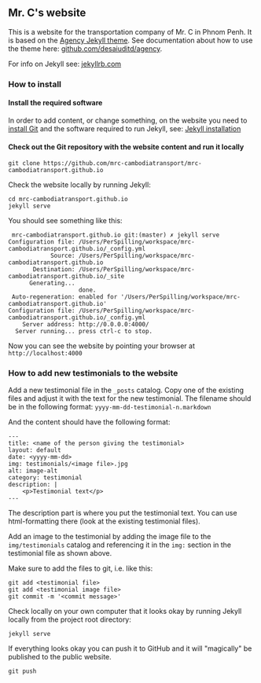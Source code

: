 ## Mr. C's website

This is a website for the transportation company of Mr. C in Phnom Penh. It is based on the
[Agency Jekyll theme](https://y7kim.github.io/agency-jekyll-theme). See documentation about how to use
the theme here: [github.com/desaiuditd/agency](https://github.com/desaiuditd/agency).

For info on Jekyll see: [jekyllrb.com](https://jekyllrb.com)

### How to install

#### Install the required software
 
In order to add content, or change something, on the website you need to [install Git](https://git-scm.com/downloads) 
and the software required to run Jekyll, see: [Jekyll installation](https://jekyllrb.com/docs/installation/)

#### Check out the Git repository with the website content and run it locally

```
git clone https://github.com/mrc-cambodiatransport/mrc-cambodiatransport.github.io
```

Check the website locally by running Jekyll:

```
cd mrc-cambodiatransport.github.io
jekyll serve 
```

You should see something like this:

```
 mrc-cambodiatransport.github.io git:(master) ✗ jekyll serve                                  
Configuration file: /Users/PerSpilling/workspace/mrc-cambodiatransport.github.io/_config.yml
            Source: /Users/PerSpilling/workspace/mrc-cambodiatransport.github.io
       Destination: /Users/PerSpilling/workspace/mrc-cambodiatransport.github.io/_site
      Generating... 
                    done.
 Auto-regeneration: enabled for '/Users/PerSpilling/workspace/mrc-cambodiatransport.github.io'
Configuration file: /Users/PerSpilling/workspace/mrc-cambodiatransport.github.io/_config.yml
    Server address: http://0.0.0.0:4000/
  Server running... press ctrl-c to stop.
```

Now you can see the website by pointing your browser at `http://localhost:4000`


### How to add new testimonials to the website

Add a new testimonial file in the `_posts` catalog. Copy one of the existing files and adjust it with the text 
for the new testimonial. The filename should be in the following format: `yyyy-mm-dd-testimonial-n.markdown`

And the content should have the following format:

```
---
title: <name of the person giving the testimonial>
layout: default
date: <yyyy-mm-dd>
img: testimonials/<image file>.jpg
alt: image-alt
category: testimonial
description: |
    <p>Testimonial text</p>
---
```

The description part is where you put the testimonial text. You can use html-formatting there (look at the existing
testimonial files).

Add an image to the testimonial by adding the image file to the `img/testimonials` catalog and referencing it 
in the `img:` section in the testimonial file as shown above. 

Make sure to add the files to git, i.e. like this:

```
git add <testimonial file>
git add <testimonial image file>
git commit -m '<commit message>'
```

Check locally on your own computer that it looks okay by running Jekyll locally from the project root directory:

```
jekyll serve 
```

If everything looks okay you can push it to GitHub and it will "magically" be published to the public website.
 
```
git push 
```







